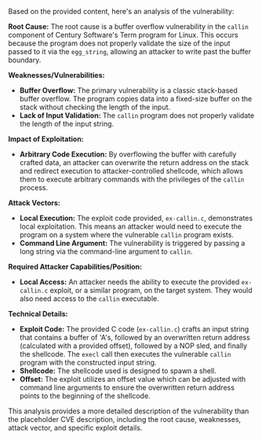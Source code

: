 Based on the provided content, here's an analysis of the vulnerability:

**Root Cause:**
The root cause is a buffer overflow vulnerability in the `callin` component of Century Software's Term program for Linux. This occurs because the program does not properly validate the size of the input passed to it via the `egg_string`, allowing an attacker to write past the buffer boundary.

**Weaknesses/Vulnerabilities:**
- **Buffer Overflow:** The primary vulnerability is a classic stack-based buffer overflow. The program copies data into a fixed-size buffer on the stack without checking the length of the input.
- **Lack of Input Validation:** The `callin` program does not properly validate the length of the input string.

**Impact of Exploitation:**
- **Arbitrary Code Execution:** By overflowing the buffer with carefully crafted data, an attacker can overwrite the return address on the stack and redirect execution to attacker-controlled shellcode, which allows them to execute arbitrary commands with the privileges of the `callin` process.

**Attack Vectors:**
- **Local Execution:** The exploit code provided, `ex-callin.c`, demonstrates local exploitation. This means an attacker would need to execute the program on a system where the vulnerable `callin` program exists.
- **Command Line Argument:**  The vulnerability is triggered by passing a long string via the command-line argument to `callin`.

**Required Attacker Capabilities/Position:**
- **Local Access:** An attacker needs the ability to execute the provided `ex-callin.c` exploit, or a similar program, on the target system. They would also need access to the `callin` executable.

**Technical Details:**
- **Exploit Code:** The provided C code (`ex-callin.c`) crafts an input string that contains a buffer of 'A's, followed by an overwritten return address (calculated with a provided offset), followed by a NOP sled, and finally the shellcode. The `execl` call then executes the vulnerable `callin` program with the constructed input string.
- **Shellcode:** The shellcode used is designed to spawn a shell.
- **Offset:** The exploit utilizes an offset value which can be adjusted with command line arguments to ensure the overwritten return address points to the beginning of the shellcode.

This analysis provides a more detailed description of the vulnerability than the placeholder CVE description, including the root cause, weaknesses, attack vector, and specific exploit details.